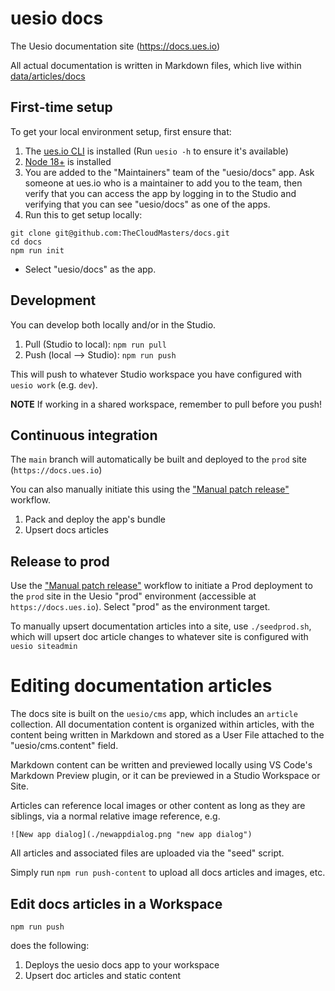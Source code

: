 # uesio docs

The Uesio documentation site (https://docs.ues.io)

All actual documentation is written in Markdown files, which live within [data/articles/docs](./data/articles/docs/)

## First-time setup

To get your local environment setup, first ensure that:

1. The [ues.io CLI](https://docs.ues.io/using-the-cli) is installed (Run `uesio -h` to ensure it's available)
2. [Node 18+](https://nodejs.org/en/download) is installed
3. You are added to the "Maintainers" team of the "uesio/docs" app. Ask someone at ues.io who is a maintainer to add you to the team, then verify that you can access the app by logging in to the Studio and verifying that you can see "uesio/docs" as one of the apps.
4. Run this to get setup locally:

```
git clone git@github.com:TheCloudMasters/docs.git
cd docs
npm run init
```

-   Select "uesio/docs" as the app.

## Development

You can develop both locally and/or in the Studio.

1. Pull (Studio to local): `npm run pull`
2. Push (local --> Studio): `npm run push`

This will push to whatever Studio workspace you have configured with `uesio work` (e.g. `dev`).

**NOTE** If working in a shared workspace, remember to pull before you push!

## Continuous integration

The `main` branch will automatically be built and deployed to the `prod` site (`https://docs.ues.io`)

You can also manually initiate this using the ["Manual patch release"](<(./github/workflows/manual_patch_release.yaml)>) workflow.

1. Pack and deploy the app's bundle
2. Upsert docs articles

## Release to prod

Use the ["Manual patch release"](./github/workflows/manual_patch_release.yaml) workflow to initiate a Prod deployment to the `prod` site in the Uesio "prod" environment (accessible at `https://docs.ues.io`). Select "prod" as the environment target.

To manually upsert documentation articles into a site, use `./seedprod.sh`, which will upsert doc article changes to whatever site is configured with `uesio siteadmin`

# Editing documentation articles

The docs site is built on the `uesio/cms` app, which includes an `article` collection. All documentation content is organized within articles, with the content being written in Markdown and stored as a User File attached to the "uesio/cms.content" field.

Markdown content can be written and previewed locally using VS Code's Markdown Preview plugin, or it can be previewed in a Studio Workspace or Site.

Articles can reference local images or other content as long as they are siblings, via a normal relative image reference, e.g. 

```
![New app dialog](./newappdialog.png "new app dialog")
```

All articles and associated files are uploaded via the "seed" script.

Simply run `npm run push-content` to upload all docs articles and images, etc.

## Edit docs articles in a Workspace

```
npm run push
```

does the following:

1. Deploys the uesio docs app to your workspace
2. Upsert doc articles and static content


